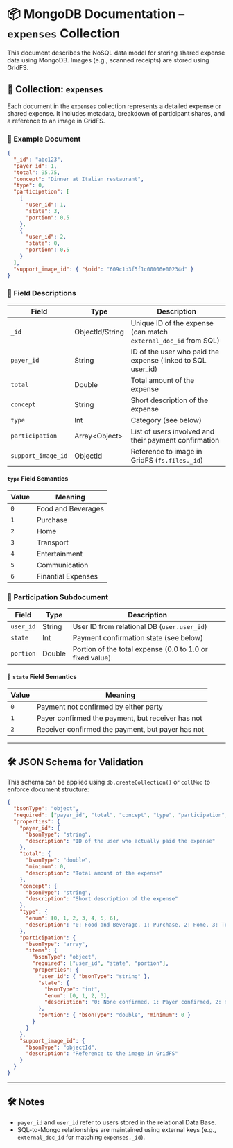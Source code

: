 # 📦 MongoDB Documentation – `expenses` Collection

This document describes the NoSQL data model for storing shared expense data using MongoDB. Images (e.g., scanned receipts) are stored using GridFS.

## 📂 Collection: `expenses`

Each document in the `expenses` collection represents a detailed expense or shared expense. It includes metadata, breakdown of participant shares, and a reference to an image in GridFS.

### 🧾 Example Document

```json
{
  "_id": "abc123",
  "payer_id": 1,
  "total": 95.75,
  "concept": "Dinner at Italian restaurant",
  "type": 0,
  "participation": [
    {
      "user_id": 1,
      "state": 3,
      "portion": 0.5
    },
    {
      "user_id": 2,
      "state": 0,
      "portion": 0.5
    }
  ],
  "support_image_id": { "$oid": "609c1b3f5f1c00006e00234d" }
}
```

### 🧩 Field Descriptions

| Field               | Type              | Description                                                             |
|--------------------|-------------------|-------------------------------------------------------------------------|
| `_id`              | ObjectId/String   | Unique ID of the expense (can match `external_doc_id` from SQL)           |
| `payer_id`         | String            | ID of the user who paid the expense (linked to SQL user_id)               |
| `total`            | Double            | Total amount of the expense                                               |
| `concept`          | String            | Short description of the expense                                          |
| `type`             | Int               | Category (see below)                                       |
| `participation`    | Array\<Object\>     | List of users involved and their payment confirmation                  |
| `support_image_id` | ObjectId          | Reference to image in GridFS (`fs.files._id`)                          |

#### `type` Field Semantics

| Value | Meaning                                                                 |
|-------|-------------------------------------------------------------------------|
| `0`   | Food and Beverages                                                      |
| `1`   | Purchase                                                                |
| `2`   | Home                                                                    |
| `3`   | Transport                                                               |
| `4`   | Entertainment                                                           |
| `5`   | Communication                                                           |
| `6`   | Finantial Expenses                                                      |

### 👥 Participation Subdocument

| Field     | Type    | Description                                                                 |
|----------|---------|-----------------------------------------------------------------------------|
| `user_id`| String  | User ID from relational DB (`user.user_id`)                                 |
| `state`  | Int     | Payment confirmation state (see below)                                      |
| `portion`| Double  | Portion of the total expense (0.0 to 1.0 or fixed value)                        |

#### 🔄 `state` Field Semantics

| Value | Meaning                                                                 |
|-------|-------------------------------------------------------------------------|
| `0`   | Payment not confirmed by either party                                   |
| `1`   | Payer confirmed the payment, but receiver has not                       |
| `2`   | Receiver confirmed the payment, but payer has not                       |

---

## 🛠 JSON Schema for Validation

This schema can be applied using `db.createCollection()` or `collMod` to enforce document structure:

```json
{
  "bsonType": "object",
  "required": ["payer_id", "total", "concept", "type", "participation", "support_image_id"],
  "properties": {
    "payer_id": {
      "bsonType": "string",
      "description": "ID of the user who actually paid the expense"
    },
    "total": {
      "bsonType": "double",
      "minimum": 0,
      "description": "Total amount of the expense"
    },
    "concept": {
      "bsonType": "string",
      "description": "Short description of the expense"
    },
    "type": {
      "enum": [0, 1, 2, 3, 4, 5, 6],
      "description": "0: Food and Beverage, 1: Purchase, 2: Home, 3: Transport, 4: Entertainment, 5: Communication, 6: Finantial Expenses"
    },
    "participation": {
      "bsonType": "array",
      "items": {
        "bsonType": "object",
        "required": ["user_id", "state", "portion"],
        "properties": {
          "user_id": { "bsonType": "string" },
          "state": {
            "bsonType": "int",
            "enum": [0, 1, 2, 3],
            "description": "0: None confirmed, 1: Payer confirmed, 2: Receiver confirmed, 3: Both confirmed"
          },
          "portion": { "bsonType": "double", "minimum": 0 }
        }
      }
    },
    "support_image_id": {
      "bsonType": "objectId",
      "description": "Reference to the image in GridFS"
    }
  }
}
```

---

## 🛠️ Notes

- `payer_id` and `user_id` refer to users stored in the relational Data Base.
- SQL-to-Mongo relationships are maintained using external keys (e.g., `external_doc_id` for matching `expenses._id`).
